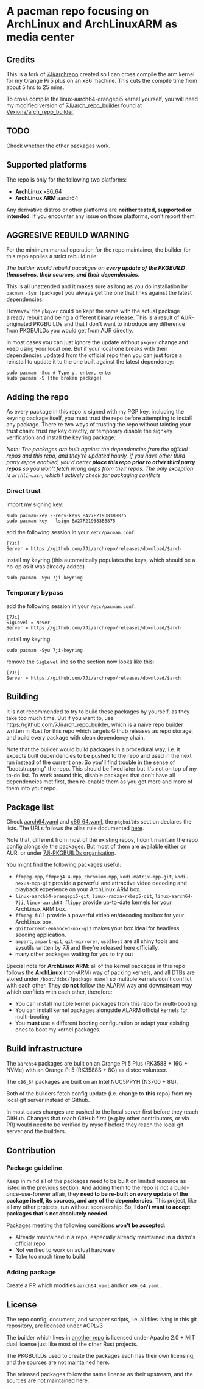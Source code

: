 # A pacman repo focusing on ArchLinux and ArchLinuxARM as media center

## Credits

This is a fork of [7Ji/archrepo](https://github.com/7Ji/archrepo) created so I can cross compile the arm kernel for my Orange Pi 5 plus on an x86 machine. This cuts the compile time from about 5 hrs to 25 mins.

To cross compile the linux-aarch64-orangepi5 kernel yourself, you will need my modified version of [7Ji/arch_repo_builder](https://github.com/7Ji/arch_repo_builder) found at [Vexiona/arch_repo_builder](https://github.com/Vexiona/arch_repo_builder).

## TODO

Check whether the other packages work.

## Supported platforms

The repo is only for the following two platforms:

- **ArchLinux** x86_64
- **ArchLinux ARM** aarch64

Any derivative distros or other platforms are **neither tested, supported or intended**. If you encounter any issue on those platforms, don't report them. 

## AGGRESIVE REBUILD WARNING
For the minimum manual operation for the repo maintainer, the builder for this repo applies a strict rebuild rule:

_The builder would rebuild pacakges on **every update of the PKGBUILD themselves, their sources, and their dependencies**._

This is all unattended and it makes sure as long as you do installation by `pacman -Syu [package]` you always get the one that links against the latest dependencies.

Howevev, the `pkgver` could be kept the same with the actual package already rebuilt and being a different binary release. This is a result of AUR-originated PKGBUILDs and that I don't want to introduce any difference from PKGBUILDs you would get from AUR directly.

In most cases you can just ignore the update without `pkgver` change and keep using your local one. But if your local one breaks with their dependencies updated from the official repo then you can just force a reinstall to update it to the one built against the latest dependency:
```
sudo pacman -Scc # Type y, enter, enter
sudo pacman -S [the broken package] 
```

## Adding the repo
As every package in this repo is signed with my PGP key, including the keyring package itself, you must trust the repo before attempting to install any package. There're two ways of trusting the repo without tainting your trust chain: trust my key directly, or temporary disable the signkey verification and install the keyring package:

_Note: The packages are built against the dependencies from the official repos and this repo, and they're updated hourly, if you have other third party repos enabled, you'd better **place this repo prior to other third party repos** so you won't fetch wrong deps from their repos. The only exception is `archlinuxcn`, which I actively check for packaging conflicts_

### Direct trust
import my signing key:
```
sudo pacman-key --recv-keys BA27F219383BB875
sudo pacman-key --lsign BA27F219383BB875
```
add the following session in your `/etc/pacman.conf`:
```
[7Ji]
Server = https://github.com/7Ji/archrepo/releases/download/$arch
```
install my keyring (this automatically populates the keys, which should be a no-op as it was already added)
```
sudo pacman -Syu 7ji-keyring
```
### Temporary bypass
add the following session in your `/etc/pacman.conf`:
```
[7Ji]
SigLevel = Never
Server = https://github.com/7Ji/archrepo/releases/download/$arch
```
install my keyring
```
sudo pacman -Syu 7ji-keyring
```
remove the `SigLevel` line so the section now looks like this:
```
[7Ji]
Server = https://github.com/7Ji/archrepo/releases/download/$arch
```

## Building
It is not recommended to try to build these packages by yourself, as they take too much time. But if you want to, use https://github.com/7Ji/arch_repo_builder, which is a naive repo builder written in Rust for this repo which targets Github releases as repo storage, and build every package with clean dependency chain.

Note that the builder would build packages in a procedural way, i.e. it expects built dependencies to be pushed to the repo and used in the next run instead of the current one. So you'll find trouble in the sense of "bootstrapping" the repo. This should be fixed later but it's not on top of my to-do list. To work around this, disable packages that don't have all dependencies met first, then re-enable them as you get more and more of them into your repo.

## Package list
Check [aarch64.yaml](aarch64.yaml) and [x86_64.yaml](x86_64.yaml), the `pkgbuilds` section declares the lists. The URLs follows the alias rule documented [here](https://github.com/7Ji/arch_repo_builder#config).

Note that, different from most of the existing repos, I don't maintain the repo config alongside the packages. But most of them are available either on AUR, or under [7Ji-PKGBUILDs organisation](https://github.com/7Ji-PKGBUILDs).

You might find the following packages useful:
- `ffmpeg-mpp`, `ffmpeg4.4-mpp`, `chromium-mpp`, `kodi-matrix-mpp-git`, `kodi-nexus-mpp-git` provide a powerful and attractive video decoding and playback experience on your ArchLinux ARM box.
- `linux-aarch64-orangepi5-git`, `linux-radxa-rkbsp5-git`, `linux-aarch64-7ji`, `linux-aarch64-flippy` provide up-to-date kernels for your ArchLinux ARM box.
- `ffmpeg-full` provide a powerful video en/decoding toolbox for your ArchLinux box.
- `qbittorrent-enhanced-nox-git` makes your box ideal for headless seeding application.
- `ampart`, `ampart-git`, `git-mirrorer`, `usb2host` are all shiny tools and sysutils written by 7Ji and they're released here officially.
- many other packages waiting for you to try out

Special note for **ArchLinux ARM**: all of the kernel packages in this repo follows the **ArchLinux** (non-ARM) way of packing kernels, and all DTBs are stored under `/boot/dtbs/[package name]` so multiple kernels don't conflict with each other. They **do not** follow the ALARM way and downstream way which conflicts with each other, therefore:
- You can install multiple kernel packages from this repo for multi-booting
- You can install kernel packages alongside ALARM official kernels for multi-booting
- You **must** use a different booting configuration or adapt your existing ones to boot my kernel packages.


## Build infrastructure
The `aarch64` packages are built on an Orange Pi 5 Plus (RK3588 + 16G + NVMe) with an Orange Pi 5 (RK3588S + 8G) as distcc volunteer.

The `x86_64` packages are built on an Intel NUC5PPYH (N3700 + 8G).

Both of the builders fetch config update (i.e. change to **this** repo) from my local git server instead of Github. 

In most cases changes are pushed to the local server first before they reach GitHub. Changes that reach GitHub first (e.g.by other contributors, or via PR) would need to be verified by myself before they reach the local git server and the builders.

## Contribution
### Package guideline
Keep in mind all of the packages need to be built on limited resource as listed in [the previous section](#build-infrastructure). And adding them to the repo is not a build-once-use-forever affair, they **need to be re-built on every update of the package itself, its sources, and any of the dependencies**. This project, like all my other projects, run without sponsorship. So, **I don't want to accept packages that's not absolutely needed**. 

Packages meeting the following conditions **won't be accepted**:
  - Already maintained in a repo, especially already maintained in a distro's official repo
  - Not verified to work on actual hardware
  - Take too much time to build

### Adding package
Create a PR which modifies `aarch64.yaml` and/or `x86_64.yaml`.

## License

The repo config, document, and wrapper scripts, i.e. all files living in this git repository, are licensed under AGPLv3

The builder which lives in [another repo](https://github.com/7Ji/arch_repo_builder) is licensed under Apache 2.0 + MIT dual license just like most of the other Rust projects. 

The PKGBUILDs used to create the packages each has their own licensing, and the sources are not maintained here.

The released packages follow the same license as their upstream, and the sources are not maintained here.
